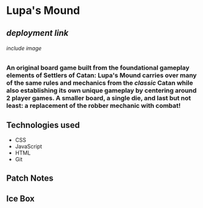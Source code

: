 # Lupa's Mound
## *deployment link*
###### *include image*
### An original board game built from the foundational gameplay elements of Settlers of Catan: Lupa's Mound carries over many of the same rules and mechanics from the *classic* Catan while also establishing its own unique gameplay by centering around 2 player games. A smaller board, a single die, and last but not least: a replacement of the robber mechanic with combat!
## Technologies used 
- CSS
- JavaScript
- HTML
- Git

## Patch Notes

## Ice Box

